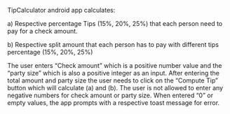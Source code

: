 TipCalculator android app calculates:

 
a)      Respective percentage Tips (15%, 20%, 25%) that each person need to pay for a check amount.

b)      Respective split amount that each person has to pay with different tips percentage (15%, 20%, 25%)

 

The user enters “Check amount” which is a positive number value and the “party size” which is also a positive integer as an input. After entering the total amount and party size the user needs to click on the “Compute Tip” button which will calculate (a) and (b). The user is not allowed to enter any negative numbers for check amount or party size. When entered “0” or empty values, the app prompts with a respective toast message for error.